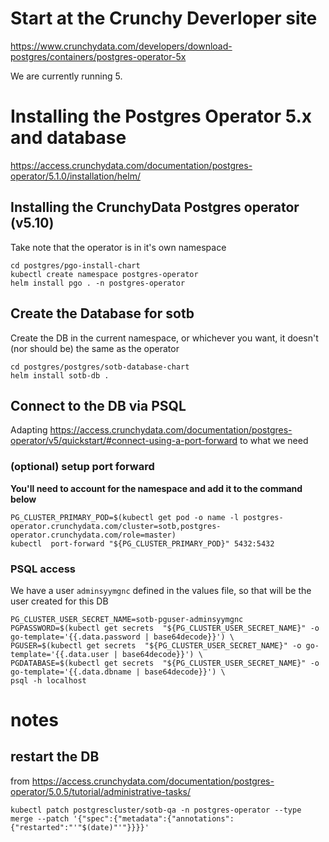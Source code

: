 # Start at the Crunchy Deverloper site
https://www.crunchydata.com/developers/download-postgres/containers/postgres-operator-5x  

We are currently running 5. 

# Installing the Postgres Operator 5.x and database

https://access.crunchydata.com/documentation/postgres-operator/5.1.0/installation/helm/


## Installing the CrunchyData Postgres operator (v5.10)

Take note that the operator is in it's own namespace

```
cd postgres/pgo-install-chart
kubectl create namespace postgres-operator
helm install pgo . -n postgres-operator
```

## Create the Database for sotb

Create the DB in the current namespace, or whichever you want, it doesn't (nor should be) the same as the operator
```
cd postgres/postgres/sotb-database-chart
helm install sotb-db .
```


## Connect to the DB via PSQL
Adapting https://access.crunchydata.com/documentation/postgres-operator/v5/quickstart/#connect-using-a-port-forward to what we need

### (optional) setup port forward
**You'll need to account for the namespace and add it to the command below**

```
PG_CLUSTER_PRIMARY_POD=$(kubectl get pod -o name -l postgres-operator.crunchydata.com/cluster=sotb,postgres-operator.crunchydata.com/role=master)
kubectl  port-forward "${PG_CLUSTER_PRIMARY_POD}" 5432:5432
```
### PSQL access

We have a user ```adminsyymgnc``` defined in the values file, so that will be the user created for this DB

```
PG_CLUSTER_USER_SECRET_NAME=sotb-pguser-adminsyymgnc
PGPASSWORD=$(kubectl get secrets  "${PG_CLUSTER_USER_SECRET_NAME}" -o go-template='{{.data.password | base64decode}}') \
PGUSER=$(kubectl get secrets  "${PG_CLUSTER_USER_SECRET_NAME}" -o go-template='{{.data.user | base64decode}}') \
PGDATABASE=$(kubectl get secrets  "${PG_CLUSTER_USER_SECRET_NAME}" -o go-template='{{.data.dbname | base64decode}}') \
psql -h localhost
```




# notes

## restart the DB
from https://access.crunchydata.com/documentation/postgres-operator/5.0.5/tutorial/administrative-tasks/  

```
kubectl patch postgrescluster/sotb-qa -n postgres-operator --type merge --patch '{"spec":{"metadata":{"annotations":{"restarted":"'"$(date)"'"}}}}'
```

